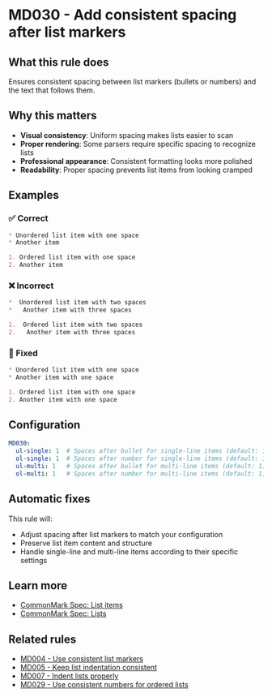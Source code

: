 # MD030 - Add consistent spacing after list markers

## What this rule does

Ensures consistent spacing between list markers (bullets or numbers) and the text that follows them.

## Why this matters

- **Visual consistency**: Uniform spacing makes lists easier to scan
- **Proper rendering**: Some parsers require specific spacing to recognize lists
- **Professional appearance**: Consistent formatting looks more polished
- **Readability**: Proper spacing prevents list items from looking cramped

## Examples

### ✅ Correct

```markdown
* Unordered list item with one space
* Another item

1. Ordered list item with one space
2. Another item
```

### ❌ Incorrect

<!-- rumdl-disable MD030 -->

```markdown
*  Unordered list item with two spaces
*   Another item with three spaces

1.  Ordered list item with two spaces
2.   Another item with three spaces
```

<!-- rumdl-enable MD030 -->

### 🔧 Fixed

```markdown
* Unordered list item with one space
* Another item with one space

1. Ordered list item with one space
2. Another item with one space
```

## Configuration

```yaml
MD030:
  ul-single: 1  # Spaces after bullet for single-line items (default: 1)
  ol-single: 1  # Spaces after number for single-line items (default: 1)
  ul-multi: 1   # Spaces after bullet for multi-line items (default: 1)
  ol-multi: 1   # Spaces after number for multi-line items (default: 1)
```

## Automatic fixes

This rule will:

- Adjust spacing after list markers to match your configuration
- Preserve list item content and structure
- Handle single-line and multi-line items according to their specific settings

## Learn more

- [CommonMark Spec: List items](https://spec.commonmark.org/0.31.2/#list-items)
- [CommonMark Spec: Lists](https://spec.commonmark.org/0.31.2/#lists)

## Related rules

- [MD004 - Use consistent list markers](md004.md)
- [MD005 - Keep list indentation consistent](md005.md)
- [MD007 - Indent lists properly](md007.md)
- [MD029 - Use consistent numbers for ordered lists](md029.md)
